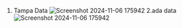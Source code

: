 1. Tampa Data
   ![Screenshot 2024-11-06 175942](https://github.com/user-attachments/assets/6e21b042-e4c4-444a-8ac7-87b0ceabd1d0)
2.ada data
![Screenshot 2024-11-06 175942](https://github.com/user-attachments/assets/2cfb60db-bdc5-4c0e-88f9-0a095dc1bf3a)
